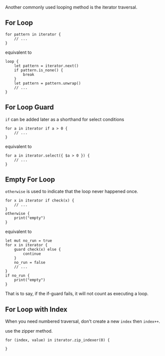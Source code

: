 Another commonly used looping method is the iterator traversal.

## For Loop

```valkyrie
for pattern in iterator {
    // ...
}
```

equivalent to

```valkyrie
loop {
    let pattern = iterator.next()
    if pattern.is_none() {
        break
    }
    let pattern = pattern.unwrap()
    // ...
}
```

## For Loop Guard

`if` can be added later as a shorthand for select conditions

```valkyrie
for a in iterator if a > 0 {
    // ...
}
```

equivalent to

```valkyrie
for a in iterator.select({ $a > 0 }) {
    // ...
}
```

## Empty For Loop

`otherwise` is used to indicate that the loop never happened once.

```valkyrie
for x in iterator if check(x) {
    // ...
}
otherwise {
    print("empty")
}
```

equivalent to

```valkyrie
let mut no_run = true
for x in iterator {
    guard check(x) else {
        continue
    }
    no_run = false
    // ...
}
if no_run {
    print("empty")
}
```

That is to say, if the if-guard fails, it will not count as executing a loop.


## For Loop with Index

When you need numbered traversal, don't create a new `index` then `index++`.

use the zipper method.

```valkyrie
for (index, value) in iterator.zip_indexer(0) {

}
```

